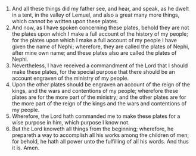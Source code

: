 1. And all these things did my father see, and hear, and speak, as he dwelt in a tent, in the valley of Lemuel, and also a great many more things, which cannot be written upon these plates.
2. And now, as I have spoken concerning these plates, behold they are not the plates upon which I make a full account of the history of my people; for the plates upon which I make a full account of my people I have given the name of Nephi; wherefore, they are called the plates of Nephi, after mine own name; and these plates also are called the plates of Nephi.
3. Nevertheless, I have received a commandment of the Lord that I should make these plates, for the special purpose that there should be an account engraven of the ministry of my people.
4. Upon the other plates should be engraven an account of the reign of the kings, and the wars and contentions of my people; wherefore these plates are for the more part of the ministry; and the other plates are for the more part of the reign of the kings and the wars and contentions of my people.
5. Wherefore, the Lord hath commanded me to make these plates for a wise purpose in him, which purpose I know not.
6. But the Lord knoweth all things from the beginning; wherefore, he prepareth a way to accomplish all his works among the children of men; for behold, he hath all power unto the fulfilling of all his words. And thus it is. Amen.
